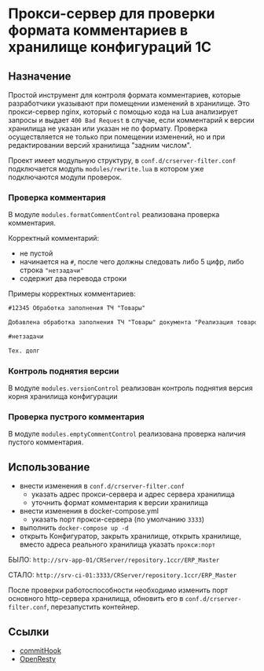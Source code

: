 # Прокси-сервер для проверки формата комментариев в хранилище конфигураций 1С

## Назначение

Простой инструмент для контроля формата комментариев, которые разработчики указывают при помещении изменений в хранилище. Это прокси-сервер nginx, который с помощью кода на Lua анализирует запросы и выдает `400 Bad Request` в случае, если комментарий к версии хранилища не указан или указан не по формату. Проверка осуществляется не только при помещении изменений, но и при редактировании версий хранилища "задним числом".

Проект имеет модульную структуру, в `conf.d/crserver-filter.conf` подключается модуль `modules/rewrite.lua` в котором уже подключаются модули проверок.

### Проверка комментария
В модуле `modules.formatCommentControl` реализована проверка комментария.

Корректный комментарий:

- не пустой
- начинается на `#`, после чего должны следовать либо 5 цифр, либо строка `"нетзадачи"`
- содержит два перевода строки

Примеры корректных комментариев:

```md
#12345 Обработка заполнения ТЧ "Товары"

Добавлена обработка заполнения ТЧ "Товары" документа "Реализация товаров и услуг"
```

```md
#нетзадачи

Тех. долг
```


### Контроль поднятия версии
В модуле `modules.versionControl` реализован контроль поднятия версия корня хранилища конфигурации

### Проверка пустрого комментария
В модуле `modules.emptyCommentControl` реализована проверка наличия пустого комментария.

## Использование

- внести изменения в `conf.d/crserver-filter.conf`
  - указать адрес прокси-сервера и адрес сервера хранилища
  - уточнить формат комментария к версии хранилища
- внести изменения в docker-compose.yml
  - указать порт прокси-сервера (по умолчанию `3333`)
- выполнить `docker-compose up -d`
- открыть Конфигуратор, закрыть хранилище, открыть хранилище, вместо адреса реального хранилища указать `прокси:порт`

БЫЛО: `http://srv-app-01/CRServer/repository.1ccr/ERP_Master`

СТАЛО: `http://srv-ci-01:3333/CRServer/repository.1ccr/ERP_Master`

После проверки работоспособности необходимо изменить порт основного http-сервера хранилища, обновить его в `conf.d/crserver-filter.conf`, перезапустить контейнер.

## Ссылки

- [commitHook](https://github.com/asosnoviy/commitHook)
- [OpenResty](https://openresty.org/)
